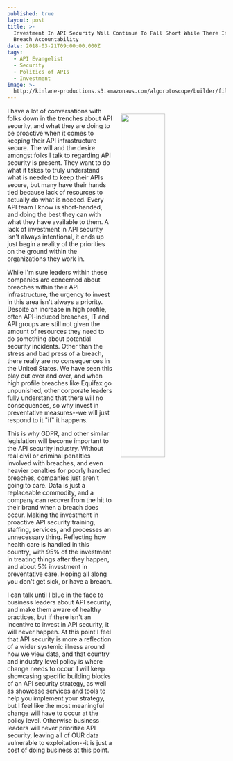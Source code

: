 ```yaml
---
published: true
layout: post
title: >-
  Investment In API Security Will Continue To Fall Short While There Is No
  Breach Accountability
date: 2018-03-21T09:00:00.000Z
tags:
  - API Evangelist
  - Security
  - Politics of APIs
  - Investment
image: >-
  http://kinlane-productions.s3.amazonaws.com/algorotoscope/builder/filtered/64_128_800_500_0_max_0_-1_-1.jpg
---
```

<p><img src="{{ page.image }}" width="45%" align="right" style="padding: 15px;" /></p>I have a lot of conversations with folks down in the trenches about API security, and what they are doing to be proactive when it comes to keeping their API infrastructure secure. The will and the desire amongst folks I talk to regarding API security is present. They want to do what it takes to truly understand what is needed to keep their APIs secure, but many have their hands tied because lack of resources to actually do what is needed. Every API team I know is short-handed, and doing the best they can with what they have available to them. A lack of investment in API security isn't always intentional, it ends up just begin a reality of the priorities on the ground within the organizations they work in.

While I'm sure leaders within these companies are concerned about breaches within their API infrastructure, the urgency to invest in this area isn't always a priority. Despite an increase in high profile, often API-induced breaches, IT and API groups are still not given the amount of resources they need to do something about potential security incidents. Other than the stress and bad press of a breach, there really are no consequences in the United States. We have seen this play out over and over, and when high profile breaches like Equifax go unpunished, other corporate leaders fully understand that there will no consequences, so why invest in preventative measures--we will just respond to it "if" it happens.

This is why GDPR, and other similar legislation will become important to the API security industry. Without real civil or criminal penalties involved with breaches, and even heavier penalties for poorly handled breaches, companies just aren't going to care. Data is just a replaceable commodity, and a company can recover from the hit to their brand when a breach does occur. Making the investment in proactive API security training, staffing, services, and processes an unnecessary thing. Reflecting how health care is handled in this country, with 95% of the investment in treating things after they happen, and about 5% investment in preventative care. Hoping all along you don't get sick, or have a breach.

I can talk until I blue in the face to business leaders about API security, and make them aware of healthy practices, but if there isn't an incentive to invest in API security, it will never happen. At this point I feel that API security is more a reflection of a wider systemic illness around how we view data, and that country and industry level policy is where change needs to occur. I will keep showcasing specific building blocks of an API security strategy, as well as showcase services and tools to help you implement your strategy, but I feel like the most meaningful change will have to occur at the policy level. Otherwise business leaders will never prioritize API security, leaving all of OUR data vulnerable to exploitation--it is just a cost of doing business at this point.
